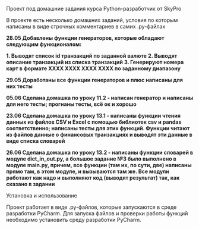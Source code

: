 Проект под домашние задания курса Python-разработчик от SkyPro

В проекте есть несколько домашних заданий, условия по которым написаны в виде строчных комментариев в самих .py-файлах

**28.05 Добавлены функции генераторов, которые обладают следующим функционалом:**

**1. Выводят список id транзакций по заданной валюте**
**2. Выводят описание транзакций из списка транзакций**
**3. Генерируют номера карт в формате ХХХХ ХХХХ ХХХХ ХХХХ по заданному диапазону**

**29.05 Доработаны все функции генераторов и плюс написаны для них тесты**

**05.06 Сделана домашка по уроку 11.2 - написан генератор и написаны для него тесты; прогнаны тесты, всё ок и хорошо**

**23.06 Сделана домашка по уроку 13.1 - написаны функции чтения данных из файлов CSV и Excel с помощью библиотек csv и pandas
соответственно; написаны тесты для этих функций. Функции читают из файлов данные о финансовых транзакциях и выводят эти данные в виде списка словарей**

**26.06 Сделана домашка по уроку 13.2 - написаны функции словарей в модуле dict_in_out.py, а большое задание №3 было выполнено в модуле main.py, причем, все функции (там их, по сути, две) написаны прямо там, в этом модуле, и вызываются там же. Все модули работают как надо и выполняют код (выводят результат) так, как сказано в задании**


Установка и использование

Проект работает в виде .py-файлов, которые запускаются в среде разработки PyCharm. Для запуска файлов и проверки работы функций необходимо установить среду разработки PyCharm.
